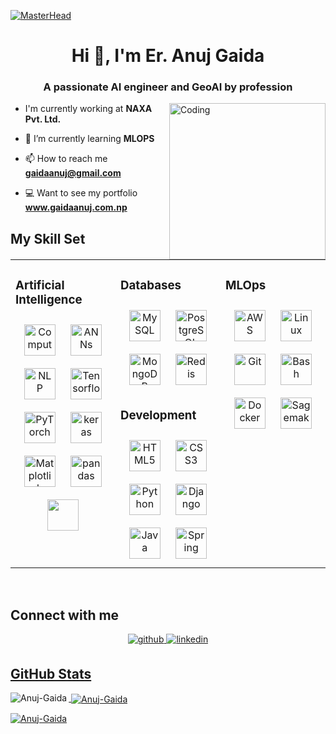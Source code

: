 [![MasterHead](https://user-images.githubusercontent.com/74038190/241765440-80728820-e06b-4f96-9c9e-9df46f0cc0a5.gif)](https://anilrajrimal.com.np)
<h1 align="center">Hi 👋, I'm Er. Anuj Gaida</h1>
<h3 align="center">A passionate AI engineer and GeoAI by profession</h3>

<img align="right" alt="Coding" width="250" src="https://media4.giphy.com/media/qgQUggAC3Pfv687qPC/giphy.gif">

- I'm currently working at **NAXA Pvt. Ltd.**

- 🌱 I’m currently learning **MLOPS**

- 📫 How to reach me **gaidaanuj@gmail.com**

- 💻 Want to see my portfolio **www.gaidaanuj.com.np**


## My Skill Set  
<table><tr><td valign="top" width="33%">

### Artificial Intelligence
<div align="center">  
<img style="margin: 10px" src="https://static.vecteezy.com/system/resources/previews/047/402/228/non_2x/a-line-style-icon-of-computer-vision-vector.jpg" alt="Computer Vision" height="50" />
<img style="margin: 10px" src="https://i.pinimg.com/736x/b5/82/10/b582109162405bf1b96e9cdad447d14a.jpg" alt="ANNs" height="50" />
<img style="margin: 10px" src="https://cdn-icons-png.flaticon.com/512/9831/9831299.png" alt="NLP" height="50" />
<img style="margin: 10px" src="https://pbs.twimg.com/profile_images/1103339571977248768/FtFnqC38_400x400.png" alt="Tensorflow" height="50" />
<img style="margin: 10px" src="https://blog.paperspace.com/content/images/size/w1050/2019/10/pytorch-logo-1.png" alt="PyTorch" height="50" />
<img style="margin: 10px" src="https://images.javatpoint.com/tutorial/keras/images/keras.png" alt="keras" height="50" />
<img style="margin: 10px" src="https://upload.wikimedia.org/wikipedia/commons/8/84/Matplotlib_icon.svg" alt="Matplotlib" height="50" />
<img style="margin: 10px" src="https://miro.medium.com/v2/resize:fit:481/1*n_ms1q5YoHAQXXUIfeADKQ.png" alt="pandas" height="50" />
<img style="margin: 10px" src="" alt="" height="50" />


</td><td valign="top" width="33%">



### Databases  
<div align="center">  
<a href="https://www.mysql.com/" target="_blank"><img style="margin: 10px" src="https://profilinator.rishav.dev/skills-assets/mysql-original-wordmark.svg" alt="MySQL" height="50" /></a>  
<a href="https://www.postgresql.org/" target="_blank"><img style="margin: 10px" src="https://profilinator.rishav.dev/skills-assets/postgresql-original-wordmark.svg" alt="PostgreSQL" height="50" /></a>  
<a href="https://www.mongodb.com/" target="_blank"><img style="margin: 10px" src="https://profilinator.rishav.dev/skills-assets/mongodb-original-wordmark.svg" alt="MongoDB" height="50" /></a>  
<a href="https://redis.io/" target="_blank"><img style="margin: 10px" src="https://profilinator.rishav.dev/skills-assets/redis-original-wordmark.svg" alt="Redis" height="50" /></a>  
</div>  



### Development  
<div align="center">  
<a href="https://en.wikipedia.org/wiki/HTML5" target="_blank"><img style="margin: 10px" src="https://profilinator.rishav.dev/skills-assets/html5-original-wordmark.svg" alt="HTML5" height="50" /></a>  
<a href="https://www.w3schools.com/css/" target="_blank"><img style="margin: 10px" src="https://profilinator.rishav.dev/skills-assets/css3-original-wordmark.svg" alt="CSS3" height="50" /></a>  
<a href="https://www.python.org/" target="_blank"><img style="margin: 10px" src="https://profilinator.rishav.dev/skills-assets/python-original.svg" alt="Python" height="50" /></a>  
<a href="https://www.djangoproject.com/" target="_blank"><img style="margin: 10px" src="https://profilinator.rishav.dev/skills-assets/django-original.svg" alt="Django" height="50" /></a>  
<a href="https://www.java.com/" target="_blank"><img style="margin: 10px" src="https://profilinator.rishav.dev/skills-assets/java-original-wordmark.svg" alt="Java" height="50" /></a>  
<a href="https://docs.spring.io/spring-framework/docs/3.0.x/reference/expressions.html#:~:text=The%20Spring%20Expression%20Language%20(SpEL,and%20basic%20string%20templating%20functionality." target="_blank"><img style="margin: 10px" src="https://profilinator.rishav.dev/skills-assets/springio-icon.svg" alt="Spring" height="50" /></a>  
</div>

</td><td valign="top" width="33%">



### MLOps  
<div align="center">  
<a href="https://aws.amazon.com/" target="_blank"><img style="margin: 10px" src="https://profilinator.rishav.dev/skills-assets/amazonwebservices-original-wordmark.svg" alt="AWS" height="50" /></a>  
<a href="https://www.linux.org/" target="_blank"><img style="margin: 10px" src="https://profilinator.rishav.dev/skills-assets/linux-original.svg" alt="Linux" height="50" /></a>  
<a href="https://github.com/" target="_blank"><img style="margin: 10px" src="https://profilinator.rishav.dev/skills-assets/git-scm-icon.svg" alt="Git" height="50" /></a>  
<a href="https://www.gnu.org/software/bash/" target="_blank"><img style="margin: 10px" src="https://profilinator.rishav.dev/skills-assets/gnu_bash-icon.svg" alt="Bash" height="50" /></a>  
<a href="https://www.docker.com/" target="_blank"><img style="margin: 10px" src="https://profilinator.rishav.dev/skills-assets/docker-original-wordmark.svg" alt="Docker" height="50" /></a>  
<a href="https://aws.amazon.com/sagemaker/" target="_blank"><img style="margin: 10px" src="https://miro.medium.com/v2/resize:fit:800/0*UUXdeEJadxsHC367.png" alt="Sagemaker" height="50" /></a>  

</div>

</td></tr></table>  

<br/>  


## Connect with me  
<div align="center">
<a href="https://github.com/Anuj-Gaida" target="_blank">
<img src=https://img.shields.io/badge/github-%2324292e.svg?&style=for-the-badge&logo=github&logoColor=white alt=github style="margin-bottom: 5px;" />
</a>
<a href="https://www.linkedin.com/in/anuj-gaida-71a470230/" target="_blank">
<img src=https://img.shields.io/badge/linkedin-%231E77B5.svg?&style=for-the-badge&logo=linkedin&logoColor=white alt=linkedin style="margin-bottom: 5px;" /> 
</div>  

## GitHub Stats
<p><img align="left" src="https://github-readme-stats.vercel.app/api/top-langs?username=Anuj-Gaida&show_icons=true&locale=en&layout=compact" alt="Anuj-Gaida" /></p>

<p>&nbsp;<img align="center" src="https://github-readme-stats.vercel.app/api?username=Anuj-Gaida&show_icons=true&locale=en" alt="Anuj-Gaida" /></p>

<p><img align="center" src="https://github-readme-streak-stats.herokuapp.com/?user=Anuj-Gaida&" alt="Anuj-Gaida" /></p>
